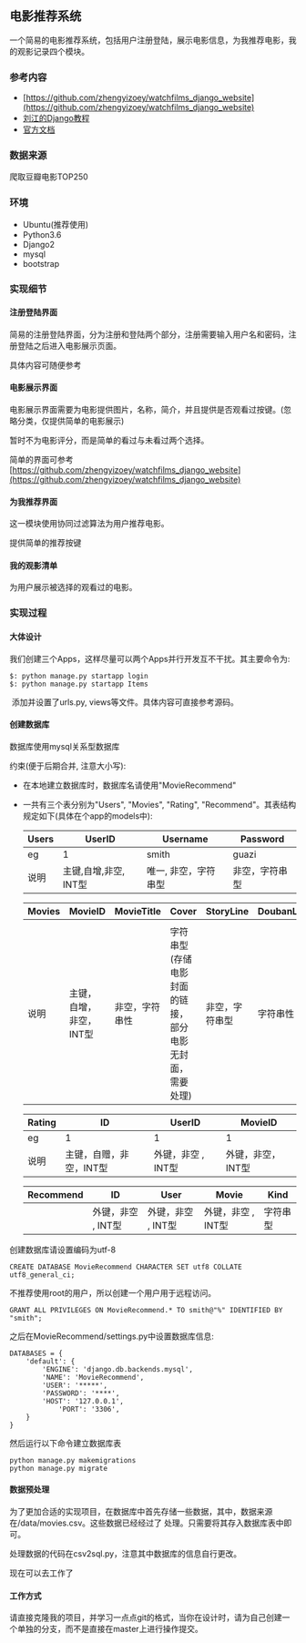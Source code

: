 ## 电影推荐系统

一个简易的电影推荐系统，包括用户注册登陆，展示电影信息，为我推荐电影，我的观影记录四个模块。

### 参考内容

* [https://github.com/zhengyizoey/watchfilms_django_website](https://github.com/zhengyizoey/watchfilms_django_website)
* [刘江的Django教程](https://www.liujiangblog.com/)
* [官方文档](https://docs.djangoproject.com/zh-hans/3.0/)

### 数据来源

爬取豆瓣电影TOP250

### 环境

* Ubuntu(推荐使用)
* Python3.6
* Django2
* mysql
* bootstrap

###  实现细节

#### 注册登陆界面

简易的注册登陆界面，分为注册和登陆两个部分，注册需要输入用户名和密码，注册登陆之后进入电影展示页面。

具体内容可随便参考

#### 电影展示界面

电影展示界面需要为电影提供图片，名称，简介，并且提供是否观看过按键。(忽略分类，仅提供简单的电影展示)

暂时不为电影评分，而是简单的看过与未看过两个选择。

简单的界面可参考[https://github.com/zhengyizoey/watchfilms_django_website](https://github.com/zhengyizoey/watchfilms_django_website)

#### 为我推荐界面

这一模块使用协同过滤算法为用户推荐电影。

提供简单的推荐按键

#### 我的观影清单

为用户展示被选择的观看过的电影。

### 实现过程

#### 大体设计

我们创建三个Apps，这样尽量可以两个Apps并行开发互不干扰。其主要命令为:

```
$: python manage.py startapp login
$: python manage.py startapp Items
```

​	添加并设置了urls.py, views等文件。具体内容可直接参考源码。

#### 创建数据库

数据库使用mysql关系型数据库

约束(便于后期合并, 注意大小写):

* 在本地建立数据库时，数据库名请使用"MovieRecommend"

* 一共有三个表分别为"Users", "Movies", "Rating", "Recommend"。其表结构规定如下(具体在个app的models中):

  | Users | UserID                | Username             | Password       |
  | :---- | --------------------- | -------------------- | -------------- |
  | eg    | 1                     | smith                | guazi          |
  | 说明  | 主键,自增,非空, INT型 | 唯一, 非空，字符串型 | 非空，字符串型 |

  | Movies | MovieID                 | MovieTitle     | Cover                                                  | StoryLine      | DoubanLink | grade |
  | ------ | ----------------------- | -------------- | ------------------------------------------------------ | -------------- | ---------- | ----- |
  |        |                         |                |                                                        |                |            |       |
  | 说明   | 主键，自增，非空，INT型 | 非空，字符串性 | 字符串型(存储电影封面的链接，部分电影无封面，需要处理) | 非空，字符串型 | 字符串性   | 整型  |

  | Rating | ID                      | UserID             | MovieID           |
  | ------ | ----------------------- | ------------------ | ----------------- |
  | eg     | 1                       | 1                  | 1                 |
  | 说明   | 主键，自赠，非空，INT型 | 外键，非空 , INT型 | 外键，非空，INT型 |
  
  | Recommend | ID                 | User               | Movie              | Kind     |
  | --------- | ------------------ | ------------------ | ------------------ | -------- |
  |           | 外键，非空 , INT型 | 外键，非空 , INT型 | 外键，非空 , INT型 | 字符串型 |

创建数据库请设置编码为utf-8

```
CREATE DATABASE MovieRecommend CHARACTER SET utf8 COLLATE utf8_general_ci;
```

不推荐使用root的用户，所以创建一个用户用于远程访问。

```
GRANT ALL PRIVILEGES ON MovieRecommend.* TO smith@"%" IDENTIFIED BY "smith"; 
```

之后在MovieRecommend/settings.py中设置数据库信息:

```
DATABASES = {
    'default': {
        'ENGINE': 'django.db.backends.mysql',
        'NAME': 'MovieRecommend',
        'USER': '*****',
        'PASSWORD': '****',        
        'HOST': '127.0.0.1',
            'PORT': '3306',
    }
}
```

然后运行以下命令建立数据库表

```
python manage.py makemigrations
python manage.py migrate
```

#### 数据预处理

为了更加合适的实现项目，在数据库中首先存储一些数据，其中，数据来源在/data/movies.csv。这些数据已经经过了 处理。只需要将其存入数据库表中即可。

处理数据的代码在csv2sql.py，注意其中数据库的信息自行更改。

现在可以去工作了

#### 工作方式

请直接克隆我的项目，并学习一点点git的格式，当你在设计时，请为自己创建一个单独的分支，而不是直接在master上进行操作提交。





